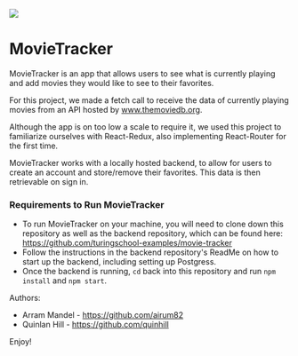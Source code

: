 ![](https://media.giphy.com/media/14e4HNKFJMmpM9Jo4a/giphy.gif)


# MovieTracker

MovieTracker is an app that allows users to see what is currently playing and add movies they would like to see to their favorites. 

For this project, we made a fetch call to receive the data of currently playing movies from an API hosted by www.themoviedb.org. 

Although the app is on too low a scale to require it, we used this project to familiarize ourselves with React-Redux, also implementing React-Router for the first time.

MovieTracker works with a locally hosted backend, to allow for users to create an account and store/remove their favorites. This data is then retrievable on sign in.

### Requirements to Run MovieTracker

- To run MovieTracker on your machine, you will need to clone down this repository as well as the backend repository, which can be found here: https://github.com/turingschool-examples/movie-tracker
- Follow the instructions in the backend repository's ReadMe on how to start up the backend, including setting up Postgress.
- Once the backend is running, `cd` back into this repository and run `npm install` and `npm start`.

Authors:
* Arram Mandel - https://github.com/airum82
* Quinlan Hill - https://github.com/quinhill

Enjoy!
